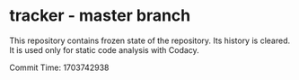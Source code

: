 # tracker - master branch

This repository contains frozen state of the repository.
Its history is cleared. It is used only for static code
analysis with Codacy.

Commit Time: 1703742938